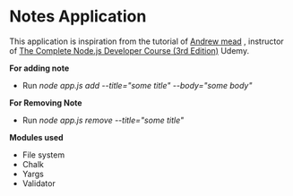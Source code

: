 # Notes Application
This application is inspiration from the tutorial of [Andrew mead](https://github.com/andrewjmead) , instructor of [The Complete Node.js Developer Course (3rd Edition)](https://www.udemy.com/course/the-complete-nodejs-developer-course-2/) Udemy. 

**For adding note**    
 
* Run _node app.js add --title="some title" --body="some body"_ 

**For Removing Note**     
     
* Run _node app.js remove --title="some title"_
  
**Modules used** 
* File system
* Chalk
* Yargs
* Validator